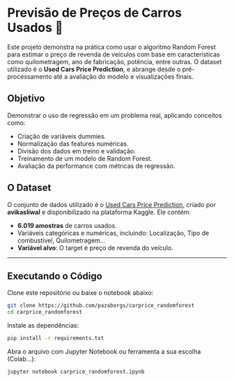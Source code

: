 # Previsão de Preços de Carros Usados 🚗

Este projeto demonstra na prática como usar o algoritmo Random Forest para estimar o preço de revenda de veículos com base em características como quilometragem, ano de fabricação, potência, entre outras. O dataset utilizado é o **Used Cars Price Prediction**, e abrange desde o pré-processamento até a avaliação do modelo e visualizações finais.

## Objetivo

Demonstrar o uso de regressão em um problema real, aplicando conceitos como:

- Criação de variáveis dummies.
- Normalização das features numéricas.
- Divisão dos dados em treino e validação.
- Treinamento de um modelo de Random Forest.
- Avaliação da performance com métricas de regressão.

## O Dataset

O conjunto de dados utilizado é o [Used Cars Price Prediction](https://www.kaggle.com/datasets/avikasliwal/used-cars-price-prediction), criado por **avikasliwal** e disponibilizado na plataforma Kaggle. Ele contém:

- **6.019 amostras** de carros usados.
- Variáveis categóricas e numéricas, incluindo: Localização, Tipo de combustível, Quilometragem...
- **Variável alvo**: O target é preço de revenda do veículo.

---

## Executando o Código

Clone este repositório ou baixe o notebook abaixo:

```bash
git clone https://github.com/pazaborgs/carprice_randomforest
cd carprice_randomforest
```

Instale as dependências:
```bash
pip install -r requirements.txt
```
Abra o arquivo com Jupyter Notebook ou ferramenta a sua escolha (Colab...):
```bash
jupyter notebook carprice_randomforest.ipynb
```

